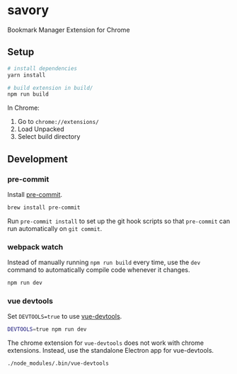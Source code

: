 # savory

Bookmark Manager Extension for Chrome

## Setup

```bash
# install dependencies
yarn install

# build extension in build/
npm run build
```

In Chrome:

1. Go to `chrome://extensions/`
2. Load Unpacked
3. Select build directory

## Development

### pre-commit

Install [pre-commit](https://pre-commit.com/).

```bash
brew install pre-commit
```

Run `pre-commit install` to set up the git hook scripts so that `pre-commit` can run automatically on `git commit`.

### webpack watch

Instead of manually running `npm run build` every time, use the `dev` command
to automatically compile code whenever it changes.

```bash
npm run dev
```

### vue devtools

Set `DEVTOOLS=true` to use [vue-devtools][1].

```bash
DEVTOOLS=true npm run dev
```

The chrome extension for `vue-devtools` does not work with chrome extensions.
Instead, use the standalone Electron app for vue-devtools.

```bash
./node_modules/.bin/vue-devtools
```

[1]: https://github.com/vuejs/vue-devtools
